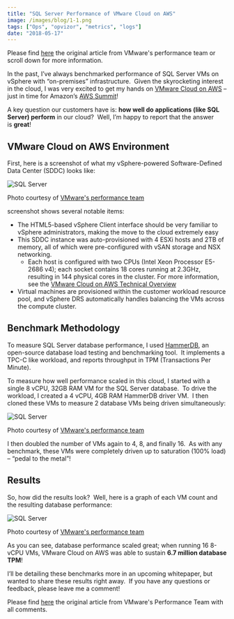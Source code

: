 ```yaml
---
title: "SQL Server Performance of VMware Cloud on AWS"
image: /images/blog/1-1.png
tags: ["Ops", "opvizor", "metrics", "logs"]
date: "2018-05-17"
---
```


Please find [here](https://blogs.vmware.com/performance/2018/04/sql-server-vmware-cloud-aws-performance.html) the original article from VMware's performance team or scroll down for more information.

In the past, I’ve always benchmarked performance of SQL Server VMs on vSphere with “on-premises” infrastructure.  Given the skyrocketing interest in the cloud, I was very excited to get my hands on [VMware Cloud on AWS](https://cloud.vmware.com/vmc-aws) – just in time for Amazon’s [AWS Summit](https://aws.amazon.com/summits/san-francisco/)!

A key question our customers have is: **how well do applications (like SQL Server) perform** in our cloud?  Well, I’m happy to report that the answer is **great**!

## VMware Cloud on AWS Environment

First, here is a screenshot of what my vSphere-powered Software-Defined Data Center (SDDC) looks like:

![SQL Server](/images/blog/1-1.png)

Photo courtesy of [VMware's performance team](https://blogs.vmware.com/performance/2018/04/sql-server-vmware-cloud-aws-performance.html)

screenshot shows several notable items:

- The HTML5-based vSphere Client interface should be very familiar to vSphere administrators, making the move to the cloud extremely easy
- This SDDC instance was auto-provisioned with 4 ESXi hosts and 2TB of memory, all of which were pre-configured with vSAN storage and NSX networking.
    - Each host is configured with two CPUs (Intel Xeon Processor E5-2686 v4); each socket contains 18 cores running at 2.3GHz, resulting in 144 physical cores in the cluster. For more information, see the [VMware Cloud on AWS Technical Overview](https://assets.cloud.vmware.com/v3/assets/blt719094f4883f620b/blt61dafeacad75e15b/5a345939b2f23a2f7143b373/download?disposition=inline)
- Virtual machines are provisioned within the customer workload resource pool, and vSphere DRS automatically handles balancing the VMs across the compute cluster.

## Benchmark Methodology

To measure SQL Server database performance, I used [HammerDB](http://www.hammerdb.com/), an open-source database load testing and benchmarking tool.  It implements a TPC-C like workload, and reports throughput in TPM (Transactions Per Minute).

To measure how well performance scaled in this cloud, I started with a single 8 vCPU, 32GB RAM VM for the SQL Server database.  To drive the workload, I created a 4 vCPU, 4GB RAM HammerDB driver VM.  I then cloned these VMs to measure 2 database VMs being driven simultaneously:

![SQL Server](/images/blog/2-2.png)

Photo courtesy of [VMware's performance team](https://blogs.vmware.com/performance/2018/04/sql-server-vmware-cloud-aws-performance.html)

I then doubled the number of VMs again to 4, 8, and finally 16.  As with any benchmark, these VMs were completely driven up to saturation (100% load) – “pedal to the metal”!

## Results

So, how did the results look?  Well, here is a graph of each VM count and the resulting database performance:

![SQL Server](/images/blog/3.png)

Photo courtesy of [VMware's performance team](https://blogs.vmware.com/performance/2018/04/sql-server-vmware-cloud-aws-performance.html)

As you can see, database performance scaled great; when running 16 8-vCPU VMs, VMware Cloud on AWS was able to sustain **6.7 million database TPM**!

I’ll be detailing these benchmarks more in an upcoming whitepaper, but wanted to share these results right away.  If you have any questions or feedback, please leave me a comment!

Please find [here](https://blogs.vmware.com/performance/2018/04/sql-server-vmware-cloud-aws-performance.html) the original article from VMware's Performance Team with all comments.
